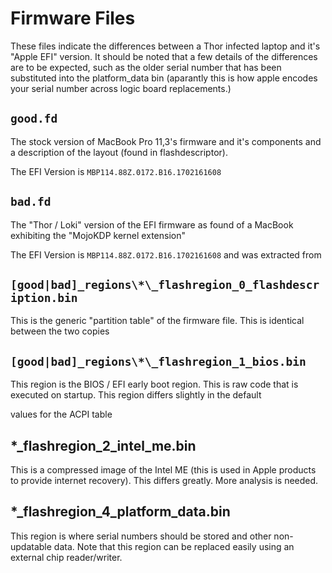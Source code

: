 # Firmware Files

These files indicate the differences between a Thor infected laptop and it's "Apple EFI" version.  It should be noted that a few details of the differences are to be expected, such as the older serial number that has been substituted into the platform_data bin (aparantly this is how apple encodes your serial number across logic board replacements.)

## `good.fd`

The stock version of MacBook Pro 11,3's firmware and it's components and a description of the layout (found in flashdescriptor).

The EFI Version is `MBP114.88Z.0172.B16.1702161608`

## `bad.fd`

The "Thor / Loki" version of the EFI firmware as found of a MacBook exhibiting the "MojoKDP kernel extension"

The EFI Version is `MBP114.88Z.0172.B16.1702161608` and was extracted from 


## `[good|bad]_regions\*\_flashregion_0_flashdescription.bin`

This is the generic "partition table" of the firmware file.  This is identical between the two copies

## `[good|bad]_regions\*\_flashregion_1_bios.bin`

This region is the BIOS / EFI early boot region.  This is raw code that is executed on startup.  This region differs slightly in the default

values for the ACPI table

## \*\_flashregion_2_intel_me.bin

This is a compressed image of the Intel ME (this is used in Apple products to provide internet recovery).  This differs greatly.  More analysis is needed.

## \*\_flashregion_4_platform_data.bin

This region is where serial numbers should be stored and other non-updatable data.  Note that this region can be replaced easily using an external chip reader/writer.
